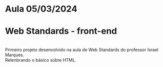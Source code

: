 # Aula 05/03/2024
# Web Standards - front-end
<br>
Primeiro projeto desenvolvido na aula de Web Standards do professor Israel Marques.
<br>
Relenbrando o básico sobre HTML.
